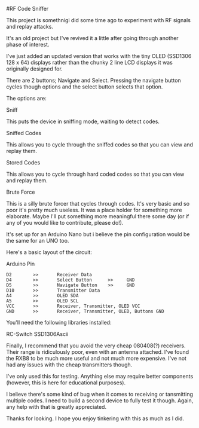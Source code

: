 #RF Code Sniffer

This project is somethnigi did some time ago to experiment with RF signals and replay attacks.

It's an old project but I've revived it a little after going through another phase of interest.

I've just added an updated version that works with the tiny OLED (SSD1306 128 x 64) displays rather than the chunky 2 line LCD displays it was originally designed for.

There are 2 buttons; Navigate and Select. Pressing the navigate button cycles though options and the select button selects that option.

The options are:

Sniff

This puts the device in sniffing mode, waiting to detect codes.


Sniffed Codes

This allows you to cycle through the sniffed codes so that you can view and replay them.


Stored Codes

This allows you to cycle through hard coded codes so that you can view and replay them.


Brute Force

This is a silly brute forcer that cycles through codes. It's very basic and so poor it's pretty much useless. It was a place holder for something more elaborate. Maybe I'll put something more meaningful there some day (or if any of you would like to contribute, please do!).


It's set up for an Arduino Nano but i believe the pin configuration would be the same for an UNO too.

Here's a basic layout of the circuit:

Arduino Pin

    D2        >>       Receiver Data
    D4        >>       Select Button      >>     GND
    D5        >>       Navigate Button    >>     GND
    D10       >>       Transmitter Data
    A4        >>       OLED SDA
    A5        >>       OLED SCL
    VCC       >>       Receiver, Transmitter, OLED VCC
    GND       >>       Receiver, Transmitter, OLED, Buttons GND
    
    
You'll need the following libraries installed:

RC-Switch
SSD1306Ascii
    
Finally, I recommend that you avoid the very cheap 080408(?) receivers. Their range is ridiculously poor, even with an antenna attached. I've found the RXB8 to be much more useful and not much more expensive. I've not had any issues with the cheap transmitters though.

I've only used this for testing. Anything else may require better components (however, this is here for educational purposes).

I believe there's some kind of bug when it comes to receiving or tansmitting multiple codes. I need to build a second device to fully test it though. Again, any help with that is greatly appreciated.

Thanks for looking. I hope you enjoy tinkering with this as much as I did.
    
